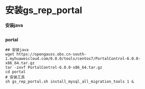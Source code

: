 # 安装gs_rep_portal
**安装java**
```

```
**portal**
```
## 安装java
wget https://opengauss.obs.cn-south-1.myhuaweicloud.com/6.0.0/tools/centos7/PortalControl-6.0.0-x86_64.tar.gz
tar -zxvf PortalControl-6.0.0-x86_64.tar.gz
cd portal
# 安装工具
sh gs_rep_portal.sh install_mysql_all_migration_tools 1 &
```
